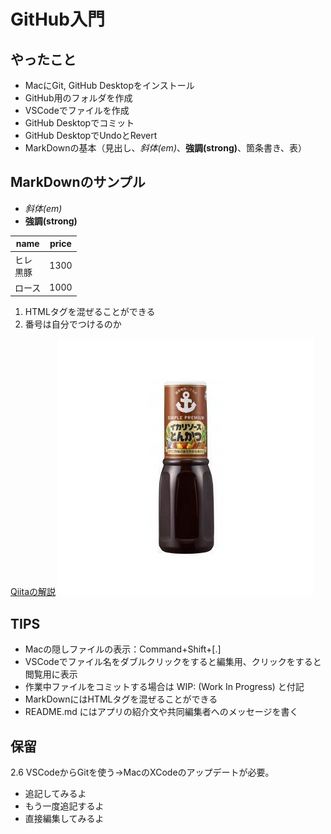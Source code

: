 # GitHub入門

## やったこと
+ MacにGit, GitHub Desktopをインストール
+ GitHub用のフォルダを作成
+ VSCodeでファイルを作成
+ GitHub Desktopでコミット
+ GitHub DesktopでUndoとRevert
+ MarkDownの基本（見出し、*斜体(em)*、**強調(strong)**、箇条書き、表）

## MarkDownのサンプル
- *斜体(em)*
- **強調(strong)**

|name|price|
|--|--|
|ヒレ<br>黒豚|1300|
|ロース|1000|

1. HTMLタグを混ぜることができる
2. 番号は自分でつけるのか

[Qiitaの解説](https://qiita.com/Blueman81/items/72ca43681d16d44e21ad)
![画像の挿入](img/sauce.jpeg)

## TIPS
- Macの隠しファイルの表示：Command+Shift+[.]
- VSCodeでファイル名をダブルクリックをすると編集用、クリックをすると閲覧用に表示
- 作業中ファイルをコミットする場合は WIP: (Work In Progress) と付記
- MarkDownにはHTMLタグを混ぜることができる
- README.md にはアプリの紹介文や共同編集者へのメッセージを書く

## 保留
2.6 VSCodeからGitを使う→MacのXCodeのアップデートが必要。
- 追記してみるよ
- もう一度追記するよ
- 直接編集してみるよ
